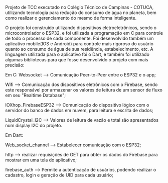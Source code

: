 Projeto de TCC executado no Colégio Técnico de Campinas - COTUCA, utilizando tecnologia para redução do consumo de água no planeta, bem como realizar o gerenciamento do mesmo de forma inteligente.

O projeto foi construído utilizando dispositivos eletroeletrônicos, sendo o microcontrolador o ESP32, e foi utilizada a programação em C para controle de todo o processo de cada componente. Foi desenvolvido também um aplicativo mobile(IOS e Android) para controle mais rigoroso do usuário quanto ao consumo de água de sua residência, estabelecimento, etc. A linguagem utilizada para o aplicativo foi o Dart, e também foi utilizado algumas bibliotecas para que fosse desenvolvido o projeto com mais precisão: 

Em C:
Websocket --> Comunicação Peer-to-Peer entre o ESP32 e o app; 

Wifi --> Comunicação dos dispositivos eletrônicos com o Firebase, sendo este responsável por armazenar os valores de leitura de um sensor de fluxo em seu "Realtime Database";

IOXhop_FirebaseESP32 --> Comunicação do dispositivo lógico com o servidor do banco de dados em nuvem, para leitura e escrita de dados;

LiquidCrystal_I2C --> Valores de leitura de vazão e total são apresentados num display I2C do projeto.

Em Dart: 

Web_socket_channel --> Estabelecer comunicação com o ESP32;

http --> realizar requisições de GET para obter os dados do Firebase para mostrar em uma tela do aplicativo;

firebase_auth --> Permite a autenticação de usuários, podendo realizar o cadastro, login e geração de UID para cada usuário;
